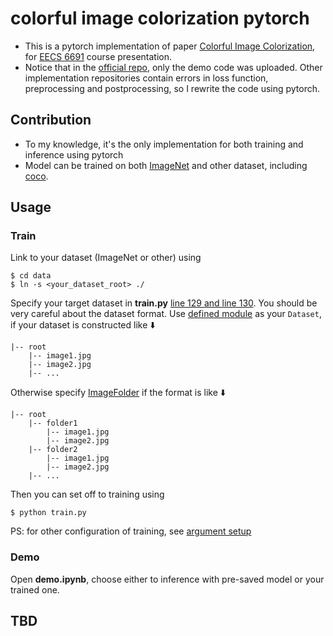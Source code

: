 # colorful image colorization pytorch

* This is a pytorch implementation of paper  [Colorful Image Colorization](https://arxiv.org/pdf/1603.08511.pdf), for [EECS 6691](https://sites.google.com/site/mobiledcc/advanceddeeplearning)  course presentation.
* Notice that in the [official repo](https://github.com/richzhang/colorization), only the demo code was uploaded. Other implementation repositories contain errors in loss function, preprocessing and postprocessing, so I rewrite the code using pytorch.

## Contribution
* To my knowledge, it's the only implementation for both training and inference using pytorch
* Model can be trained on both [ImageNet](http://www.image-net.org/) and other dataset, including [coco](https://cocodataset.org/#home).

## Usage
### Train
Link to your dataset (ImageNet or other) using
```
$ cd data
$ ln -s <your_dataset_root> ./
```
Specify your target dataset in **train.py** [line 129 and line 130](https://github.com/87003697/colorful_image_colorization_pytorch/blob/66699bbd717ae2c894c260f5cc6ab58e4afcaac2/train.py#L129).
You should be very careful about the dataset format. Use [defined module](https://github.com/87003697/colorful_image_colorization_pytorch/blob/66699bbd717ae2c894c260f5cc6ab58e4afcaac2/train.py#L142) as your `Dataset`, if your dataset is constructed like ⬇️
```
|-- root
    |-- image1.jpg
    |-- image2.jpg
    |-- ...
```
Otherwise specify [ImageFolder](https://github.com/87003697/colorful_image_colorization_pytorch/blob/66699bbd717ae2c894c260f5cc6ab58e4afcaac2/train.py#L138) if the format is like ⬇️ 
```
|-- root
    |-- folder1
        |-- image1.jpg
        |-- image2.jpg
    |-- folder2
        |-- image1.jpg
        |-- image2.jpg
    |-- ...
```
Then you can set off to training using
```
$ python train.py
```
PS: for other configuration of training, see [argument setup](https://github.com/87003697/colorful_image_colorization_pytorch/blob/66699bbd717ae2c894c260f5cc6ab58e4afcaac2/train.py#L102) 
### Demo
Open **demo.ipynb**, choose either to inference with pre-saved model or your trained one. 

 

## TBD
